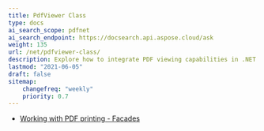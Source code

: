 ```yaml
---
title: PdfViewer Class
type: docs
ai_search_scope: pdfnet
ai_search_endpoint: https://docsearch.api.aspose.cloud/ask
weight: 135
url: /net/pdfviewer-class/
description: Explore how to integrate PDF viewing capabilities in .NET applications using the PDFViewer class from Aspose.PDF.
lastmod: "2021-06-05"
draft: false
sitemap:
    changefreq: "weekly"
    priority: 0.7
---
```


- [Working with PDF printing - Facades](/pdf/net/working-with-pdf-printing-facades/)
